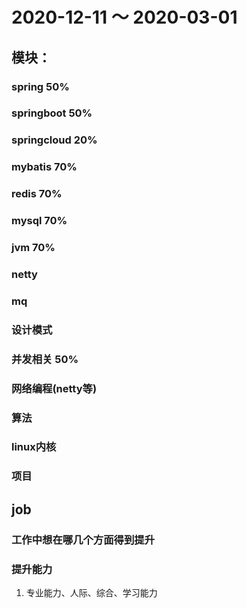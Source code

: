 ## 

# 2020-12-11 ～ 2020-03-01



## 模块：

### spring   50%

### springboot   50%

### springcloud   20%

### mybatis   70%

### redis   70%

### mysql   70%

### jvm   70%

### netty

### mq

### 设计模式

### 并发相关   50%

### 网络编程(netty等)

### 算法

### linux内核

### 项目



## job

### 工作中想在哪几个方面得到提升

### 提升能力

1. 专业能力、人际、综合、学习能力



